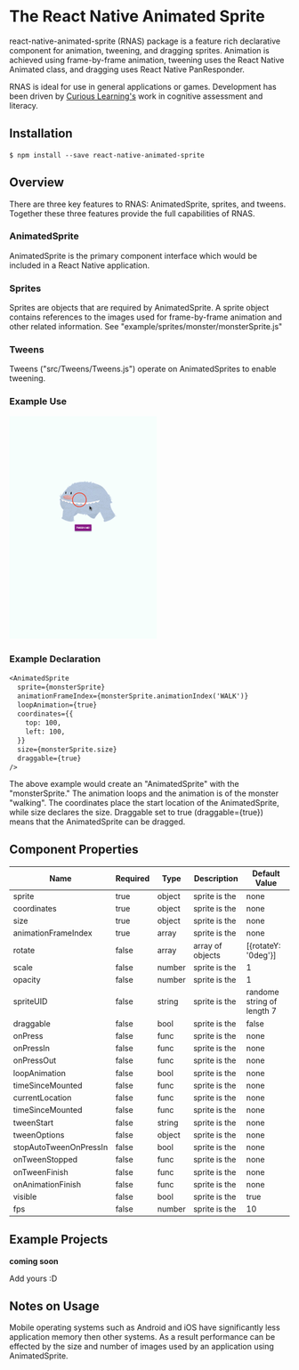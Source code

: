 # The React Native Animated Sprite

react-native-animated-sprite (RNAS) package is a feature rich declarative component for animation, tweening, and dragging sprites. Animation is achieved using frame-by-frame animation, tweening uses the React Native Animated class, and dragging uses React Native PanResponder.

RNAS is ideal for use in general applications or games. Development has been driven by [Curious Learning's](http://www.curiouslearning.org/) work in cognitive assessment and literacy.

## Installation
```
$ npm install --save react-native-animated-sprite
```

## Overview
There are three key features to RNAS: AnimatedSprite, sprites, and tweens.
Together these three features provide the full capabilities of RNAS.

### AnimatedSprite
AnimatedSprite is the primary component interface which would be included in a
React Native application.

### Sprites
Sprites are objects that are required by AnimatedSprite. A sprite object contains
references to the images used for frame-by-frame animation and other related
information. See "example/sprites/monster/monsterSprite.js"

### Tweens
Tweens ("src/Tweens/Tweens.js") operate on AnimatedSprites to enable tweening.

### Example Use
<img src="./example/AnimateSpriteExample.gif" width="265" height="400">

### Example Declaration
```
<AnimatedSprite
  sprite={monsterSprite}
  animationFrameIndex={monsterSprite.animationIndex('WALK')}
  loopAnimation={true}
  coordinates={{
    top: 100,
    left: 100,
  }}
  size={monsterSprite.size}
  draggable={true}
/>
```
The above example would create an "AnimatedSprite" with the "monsterSprite." The animation loops and the animation is of the monster "walking". The coordinates place the start location of the AnimatedSprite, while size declares the size. Draggable set to true (draggable={true}) means that the AnimatedSprite can be dragged.

## Component Properties

| Name | Required | Type |  Description | Default Value |
|------|----------|------|-------------|---------------|
| sprite | true | object | sprite is the | none |
| coordinates | true | object | sprite is the | none |
| size | true | object | sprite is the | none |
| animationFrameIndex | true | array | sprite is the | none |
| rotate | false | array | array of objects | [{rotateY: '0deg'}] |
| scale | false | number | sprite is the | 1 |
| opacity | false | number | sprite is the | 1 |
| spriteUID | false | string | sprite is the | randome string of length 7 |
| draggable | false | bool | sprite is the | false |
| onPress | false | func | sprite is the | none |
| onPressIn | false | func | sprite is the | none |
| onPressOut | false | func | sprite is the | none |
| loopAnimation | false | bool | sprite is the | none |
| timeSinceMounted | false | func | sprite is the | none |
| currentLocation | false | func | sprite is the | none |
| timeSinceMounted | false | func | sprite is the | none |
| tweenStart | false | string | sprite is the | none |
| tweenOptions | false | object | sprite is the | none |
| stopAutoTweenOnPressIn | false | bool | sprite is the | none |
| onTweenStopped | false | func | sprite is the | none |
| onTweenFinish | false | func | sprite is the | none |
| onAnimationFinish | false | func | sprite is the | none |
| visible | false | bool | sprite is the | true |
| fps | false | number | sprite is the | 10 |


## Example Projects
**coming soon**

Add yours :D

## Notes on Usage
Mobile operating systems such as Android and iOS have significantly less application memory then other systems. As a result performance can be effected by the size and number of images used by an application using AnimatedSprite.

